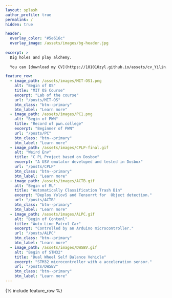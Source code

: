 ```yaml
---
layout: splash
author_profile: true
permalink: /
hidden: true

header:
  overlay_color: "#5e616c"
  overlay_image: /assets/images/bg-header.jpg
  
excerpt: >
  Dig holes and play alchemy.
  
  You can [download my CV](https://101010zyl.github.io/assets/cv_Yilin.pdf) here.

feature_row:
  - image_path: /assets/images/MIT-OS1.png
    alt: "Begin of OS"
    title: "MIT OS Course"
    excerpt: "Lab of the course"
    url: "/posts/MIT-OS"
    btn_class: "btn--primary"
    btn_label: "Learn more"
  - image_path: /assets/images/PC1.png
    alt: "Begin of PWN"
    title: "Record of pwn.college"
    excerpt: "Beginner of PWN"
    url: "/posts/PC"
    btn_class: "btn--primary"
    btn_label: "Learn more"
  - image_path: /assets/images/CPLP-final.gif
    alt: "Weird Env"
    title: "C PL Project based on Dosbox"
    excerpt: "A USV emulator developed and tested in Dosbox"
    url: "/posts/CPLP"
    btn_class: "btn--primary"
    btn_label: "Learn more"
  - image_path: /assets/images/ACTB.gif
    alt: "Begin of ML"
    title: "Automatically Classification Trash Bin"
    excerpt: "Deploy Yolov5 and Tensorrt for  Object detection."
    url: "/posts/ACTB"
    btn_class: "btn--primary"
    btn_label: "Learn more"
  - image_path: /assets/images/ALPC.gif
    alt: "Begin of Contonl"
    title: "Auto Line Patrol Car"
    excerpt: "Controlled by an Arduino microcontroller."
    url: "/posts/ALPC"
    btn_class: "btn--primary"
    btn_label: "Learn more"      
  - image_path: /assets/images/DWSBV.gif
    alt: "Begin of STM32"
    title: "Dual Wheel Self Balance Vehicle"
    excerpt: "STM32 microcontroller with a acceleration sensor."
    url: "/posts/DWSBV"
    btn_class: "btn--primary"
    btn_label: "Learn more"
---
```


{% include feature_row %}

